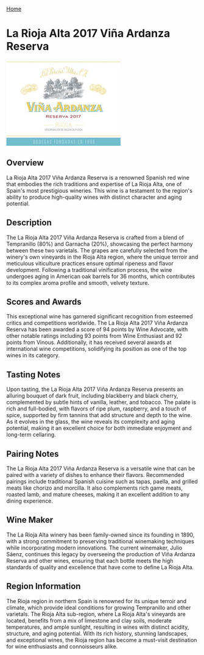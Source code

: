 [Home](#url=)

# La Rioja Alta 2017 Viña Ardanza Reserva

![La Rioja Alta 2017 Viña Ardanza Reserva](wine-03.jpg)

## Overview
La Rioja Alta 2017 Viña Ardanza Reserva is a renowned Spanish red wine that embodies the rich traditions and expertise of La Rioja Alta, one of Spain's most prestigious wineries. This wine is a testament to the region's ability to produce high-quality wines with distinct character and aging potential.

## Description
The La Rioja Alta 2017 Viña Ardanza Reserva is crafted from a blend of Tempranillo (80%) and Garnacha (20%), showcasing the perfect harmony between these two varietals. The grapes are carefully selected from the winery's own vineyards in the Rioja Alta region, where the unique terroir and meticulous viticulture practices ensure optimal ripeness and flavor development. Following a traditional vinification process, the wine undergoes aging in American oak barrels for 36 months, which contributes to its complex aroma profile and smooth, velvety texture.

## Scores and Awards
This exceptional wine has garnered significant recognition from esteemed critics and competitions worldwide. The La Rioja Alta 2017 Viña Ardanza Reserva has been awarded a score of 94 points by Wine Advocate, with other notable ratings including 93 points from Wine Enthusiast and 92 points from Vinous. Additionally, it has received several awards at international wine competitions, solidifying its position as one of the top wines in its category.

## Tasting Notes
Upon tasting, the La Rioja Alta 2017 Viña Ardanza Reserva presents an alluring bouquet of dark fruit, including blackberry and black cherry, complemented by subtle hints of vanilla, leather, and tobacco. The palate is rich and full-bodied, with flavors of ripe plum, raspberry, and a touch of spice, supported by firm tannins that add structure and depth to the wine. As it evolves in the glass, the wine reveals its complexity and aging potential, making it an excellent choice for both immediate enjoyment and long-term cellaring.

## Pairing Notes
The La Rioja Alta 2017 Viña Ardanza Reserva is a versatile wine that can be paired with a variety of dishes to enhance their flavors. Recommended pairings include traditional Spanish cuisine such as tapas, paella, and grilled meats like chorizo and morcilla. It also complements rich game meats, roasted lamb, and mature cheeses, making it an excellent addition to any dining experience.

## Wine Maker
The La Rioja Alta winery has been family-owned since its founding in 1890, with a strong commitment to preserving traditional winemaking techniques while incorporating modern innovations. The current winemaker, Julio Sáenz, continues this legacy by overseeing the production of Viña Ardanza Reserva and other wines, ensuring that each bottle meets the high standards of quality and excellence that have come to define La Rioja Alta.

## Region Information
The Rioja region in northern Spain is renowned for its unique terroir and climate, which provide ideal conditions for growing Tempranillo and other varietals. The Rioja Alta sub-region, where La Rioja Alta's vineyards are located, benefits from a mix of limestone and clay soils, moderate temperatures, and ample sunlight, resulting in wines with distinct acidity, structure, and aging potential. With its rich history, stunning landscapes, and exceptional wines, the Rioja region has become a must-visit destination for wine enthusiasts and connoisseurs alike.
